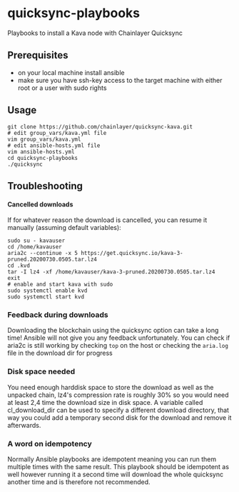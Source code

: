 # quicksync-playbooks
Playbooks to install a Kava node with Chainlayer Quicksync

## Prerequisites
- on your local machine install ansible
- make sure you have ssh-key access to the target machine with either root or a user with sudo rights

## Usage
```
git clone https://github.com/chainlayer/quicksync-kava.git
# edit group_vars/kava.yml file
vim group_vars/kava.yml
# edit ansible-hosts.yml file
vim ansible-hosts.yml
cd quicksync-playbooks
./quicksync
```

## Troubleshooting

#### Cancelled downloads
If for whatever reason the download is cancelled, you can resume it manually (assuming default variables):
```
sudo su - kavauser
cd /home/kavauser
aria2c --continue -x 5 https://get.quicksync.io/kava-3-pruned.20200730.0505.tar.lz4
cd .kvd
tar -I lz4 -xf /home/kavauser/kava-3-pruned.20200730.0505.tar.lz4
exit
# enable and start kava with sudo
sudo systemctl enable kvd
sudo systemctl start kvd
```

### Feedback during downloads
Downloading the blockchain using the quicksync option can take a long time! Ansible will not give you any feedback unfortunately. You can check if aria2c is still working by checking `top` on the host or checking the `aria.log` file in the download dir for progress

### Disk space needed
You need enough harddisk space to store the download as well as the unpacked chain, lz4's compression rate is roughly 30% so you would need at least 2,4 time the download size in disk space. A variable called cl_download_dir can be used to specify a different download directory, that way you could add a temporary second disk for the download and remove it afterwards.

### A word on idempotency
Normally Ansible playbooks are idempotent meaning you can run them multiple times with the same result. This playbook should be idempotent as well however running it a second time will download the whole quicksync another time and is therefore not recommended. 
